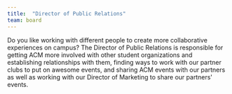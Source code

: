 ```yaml
---
title:  "Director of Public Relations"
team: board
---
```

Do you like working with different people to create more collaborative experiences on campus? The Director of Public Relations is responsible for getting ACM more involved with other student organizations and establishing relationships with them, finding ways to work with our partner clubs to put on awesome events, and sharing ACM events with our partners as well as working with our Director of Marketing to share our partners' events.
